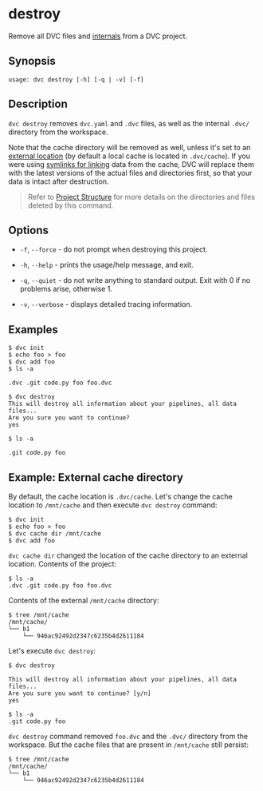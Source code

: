 # destroy

Remove all <abbr>DVC files</abbr> and
[internals](/doc/user-guide/project-structure/internal-files) from a <abbr>DVC
project</abbr>.

## Synopsis

```usage
usage: dvc destroy [-h] [-q | -v] [-f]
```

## Description

`dvc destroy` removes `dvc.yaml` and `.dvc` files, as well as the internal
`.dvc/` directory from the <abbr>workspace</abbr>.

Note that the <abbr>cache directory</abbr> will be removed as well, unless it's
set to an
[external location](/doc/use-cases/shared-development-server#configure-the-external-shared-cache)
(by default a local cache is located in `.dvc/cache`). If you were using
[symlinks for linking](/doc/user-guide/large-dataset-optimization) data from the
cache, DVC will replace them with the latest versions of the actual files and
directories first, so that your data is intact after destruction.

> Refer to [Project Structure](/doc/user-guide/project-structure) for more
> details on the directories and files deleted by this command.

## Options

- `-f`, `--force` - do not prompt when destroying this project.

- `-h`, `--help` - prints the usage/help message, and exit.

- `-q`, `--quiet` - do not write anything to standard output. Exit with 0 if no
  problems arise, otherwise 1.

- `-v`, `--verbose` - displays detailed tracing information.

## Examples

```dvc
$ dvc init
$ echo foo > foo
$ dvc add foo
$ ls -a

.dvc .git code.py foo foo.dvc

$ dvc destroy
This will destroy all information about your pipelines, all data files...
Are you sure you want to continue?
yes

$ ls -a

.git code.py foo
```

## Example: External cache directory

By default, the <abbr>cache</abbr> location is `.dvc/cache`. Let's change the
cache location to `/mnt/cache` and then execute `dvc destroy` command:

```dvc
$ dvc init
$ echo foo > foo
$ dvc cache dir /mnt/cache
$ dvc add foo
```

`dvc cache dir` changed the location of the cache directory to an external
location. Contents of the <abbr>project</abbr>:

```dvc
$ ls -a
.dvc .git code.py foo foo.dvc
```

Contents of the external `/mnt/cache` directory:

```dvc
$ tree /mnt/cache
/mnt/cache/
└── b1
    └── 946ac92492d2347c6235b4d2611184
```

Let's execute `dvc destroy`:

```dvc
$ dvc destroy

This will destroy all information about your pipelines, all data files...
Are you sure you want to continue? [y/n]
yes

$ ls -a
.git code.py foo
```

`dvc destroy` command removed `foo.dvc` and the `.dvc/` directory from the
<abbr>workspace</abbr>. But the cache files that are present in `/mnt/cache`
still persist:

```dvc
$ tree /mnt/cache
/mnt/cache/
└── b1
    └── 946ac92492d2347c6235b4d2611184
```
